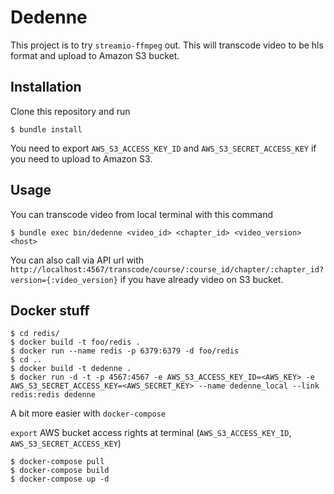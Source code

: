 # Dedenne

This project is to try `streamio-ffmpeg` out. This will transcode video to be hls format and upload to Amazon S3 bucket.

## Installation

Clone this repository and run

    $ bundle install

You need to export `AWS_S3_ACCESS_KEY_ID` and `AWS_S3_SECRET_ACCESS_KEY` if you need to upload to Amazon S3.

## Usage

You can transcode video from local terminal with this command

    $ bundle exec bin/dedenne <video_id> <chapter_id> <video_version> <host>

You can also call via API url with `http://localhost:4567/transcode/course/:course_id/chapter/:chapter_id?version={:video_version}` if you have already video on S3 bucket.

## Docker stuff

    $ cd redis/
    $ docker build -t foo/redis .
    $ docker run --name redis -p 6379:6379 -d foo/redis
    $ cd ..
    $ docker build -t dedenne .
    $ docker run -d -t -p 4567:4567 -e AWS_S3_ACCESS_KEY_ID=<AWS_KEY> -e AWS_S3_SECRET_ACCESS_KEY=<AWS_SECRET_KEY> --name dedenne_local --link redis:redis dedenne

A bit more easier with `docker-compose`

`export` AWS bucket access rights at terminal (`AWS_S3_ACCESS_KEY_ID`, `AWS_S3_SECRET_ACCESS_KEY`)

    $ docker-compose pull
    $ docker-compose build
    $ docker-compose up -d
